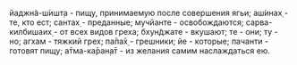 йаджн̃а-ш́ишт̣а - пищу, принимаемую после совершения ягьи; аш́инах̣ - те, кто ест; сантах̣ - преданные; мучйанте - освобождаются; сарва-килбишаих̣ - от всех видов греха; бхун̃джате - вкушают; те - они; ту - но; агхам - тяжкий грех; па̄па̄х̣ - грешники; йе - которые; пачанти - готовят пищу; а̄тма-ка̄ран̣а̄т - из желания самим наслаждаться ею.